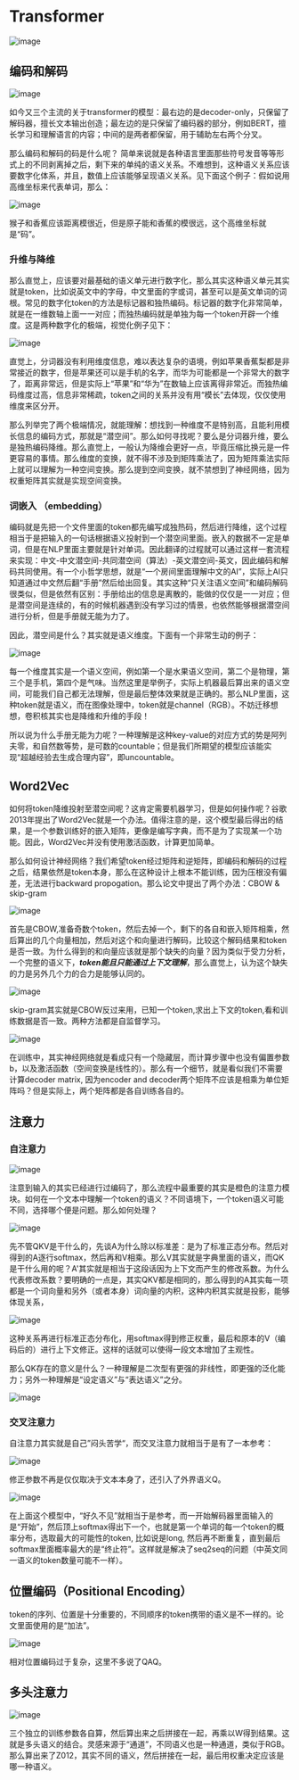 # Transformer

![image](img/1.png)

## 编码和解码

![image](img/2.png)

如今又三个主流的关于transformer的模型：最右边的是decoder-only，只保留了解码器，擅长文本输出创造；最左边的是只保留了编码器的部分，例如BERT，擅长学习和理解语言的内容；中间的是两者都保留，用于辅助左右两个分叉。

那么编码和解码的码是什么呢？  简单来说就是各种语言里面那些符号发音等等形式上的不同剥离掉之后，剩下来的单纯的语义关系。不难想到，这种语义关系应该要数字化体系，并且，数值上应该能够呈现语义关系。见下面这个例子：假如说用高维坐标来代表单词，那么： 

![image](img/3.png)

猴子和香蕉应该距离模很近，但是原子能和香蕉的模很远，这个高维坐标就是“码”。

### 升维与降维

那么直觉上，应该要对最基础的语义单元进行数字化，那么其实这种语义单元其实就是token，比如说英文中的字母，中文里面的字或词，甚至可以是英文单词的词根。常见的数字化token的方法是标记器和独热编码。标记器的数字化非常简单，就是在一维数轴上面一一对应；而独热编码就是单独为每一个token开辟一个维度。这是两种数字化的极端，视觉化例子见下：

![image](img/4.png)

直觉上，分词器没有利用维度信息，难以表达复杂的语境，例如苹果香蕉梨都是非常接近的数字，但是苹果还可以是手机的名字，而华为可能都是一个非常大的数字了，距离非常远，但是实际上“苹果”和“华为”在数轴上应该离得非常近。而独热编码维度过高，信息非常稀疏，token之间的关系并没有用“模长”去体现，仅仅使用维度来区分开。

那么列举完了两个极端情况，就能理解：想找到一种维度不是特别高，且能利用模长信息的编码方式，那就是“潜空间”。那么如何寻找呢？要么是分词器升维，要么是独热编码降维。那么直觉上，一般认为降维会更好一点，毕竟压缩比换元是一件更容易的事情。那么维度的变换，就不得不涉及到矩阵乘法了，因为矩阵乘法实际上就可以理解为一种空间变换。那么提到空间变换，就不禁想到了神经网络，因为权重矩阵其实就是实现空间变换。

### 词嵌入  （embedding）

编码就是先把一个文件里面的token都先编写成独热码，然后进行降维，这个过程相当于是把输入的一句话根据语义投射到一个潜空间里面。嵌入的数据不一定是单词，但是在NLP里面主要就是针对单词。因此翻译的过程就可以通过这样一套流程来实现：中文-中文潜空间-共同潜空间（算法）-英文潜空间-英文，因此编码和解码共同使用。有一个小哲学思想，就是“一个房间里面理解中文的AI”，实际上AI只知道通过中文然后翻“手册”然后给出回复。其实这种“只关注语义空间”和编码解码很类似，但是依然有区别：手册给出的信息是离散的，能做的仅仅是一一对应；但是潜空间是连续的，有的时候机器遇到没有学习过的情景，也依然能够根据潜空间进行分析，但是手册就无能为力了。

因此，潜空间是什么？其实就是语义维度。下面有一个非常生动的例子：

![image](img/5.png)

每一个维度其实是一个语义空间，例如第一个是水果语义空间，第二个是物理，第三个是手机，第四个是气味。当然这里是举例子，实际上机器最后算出来的语义空间，可能我们自己都无法理解，但是最后整体效果就是正确的。那么NLP里面，这种token就是语义，而在图像处理中，token就是channel（RGB）。不妨迁移想想，卷积核其实也是降维和升维的手段！

所以说为什么手册无能为力呢？一种理解是这种key-value的对应方式的势是阿列夫零，和自然数等势，是可数的countable；但是我们所期望的模型应该能实现“超越经验去生成合理内容”，即uncountable。

## Word2Vec

如何将token降维投射至潜空间呢？这肯定需要机器学习，但是如何操作呢？谷歌2013年提出了Word2Vec就是一个办法。值得注意的是，这个模型最后得出的结果，是一个参数训练好的嵌入矩阵，更像是编写字典，而不是为了实现某一个功能。因此，Word2Vec并没有使用激活函数，计算更加简单。

那么如何设计神经网络？我们希望token经过矩阵和逆矩阵，即编码和解码的过程之后，结果依然是token本身，那么在这种设计上根本不能训练，因为压根没有偏差，无法进行backward propogation。那么论文中提出了两个办法：CBOW & skip-gram

![image](img/6.png)

首先是CBOW,准备奇数个token，然后去掉一个，剩下的各自和嵌入矩阵相乘，然后算出的几个向量相加，然后对这个和向量进行解码，比较这个解码结果和token是否一致。为什么得到的和向量应该就是那个缺失的向量？因为类似于受力分析，一个完整的语义下，***token能且只能通过上下文理解***，那么直觉上，认为这个缺失的力是另外几个力的合力是能够认同的。

![image](img/7.png)

skip-gram其实就是CBOW反过来用，已知一个token,求出上下文的token,看和训练数据是否一致。两种方法都是自监督学习。

![image](img/8.png)

在训练中，其实神经网络就是看成只有一个隐藏层，而计算步骤中也没有偏置参数b，以及激活函数（空间变换是线性的）。那么有一个细节，就是看似我们不需要计算decoder matrix, 因为encoder and decoder两个矩阵不应该是相乘为单位矩阵吗？但是实际上，两个矩阵都是各自训练各自的。

## 注意力

### 自注意力

![image](img/1.png)

注意到输入的其实已经进行过编码了，那么流程中最重要的其实是橙色的注意力模块。如何在一个文本中理解一个token的语义？不同语境下，一个token语义可能不同，选择哪个便是问题。那么如何处理？ 

![image](img/9.png)



先不管QKV是干什么的，先谈A为什么除以标准差：是为了标准正态分布。然后对得到的A逐行softmax，然后再和V相乘。那么V其实就是字典里面的语义，而QK是干什么用的呢？A'其实就是相当于这段话因为上下文而产生的修改系数。为什么代表修改系数？要明确的一点是，其实QKV都是相同的，那么得到的A其实每一项都是一个词向量和另外（或者本身）词向量的内积，这种内积其实就是投影，能够体现关系，

![image](img/10.png)

这种关系再进行标准正态分布化，用softmax得到修正权重，最后和原本的V（编码后的）进行上下文修正。这样的话就可以使得一段文本增加了主观性。

那么QK存在的意义是什么？一种理解是二次型有更强的非线性，即更强的泛化能力；另外一种理解是“设定语义”与“表达语义”之分。

![image](img/11.png)

### 交叉注意力

自注意力其实就是自己”闷头苦学“，而交叉注意力就相当于是有了一本参考：

![image](img/12.png)

修正参数不再是仅仅取决于文本本身了，还引入了外界语义Q。

![image](img/13.png)

在上面这个模型中，“好久不见”就相当于是参考，而一开始解码器里面输入的是“开始”，然后顶上softmax得出下一个，也就是第一个单词的每一个token的概率分布，选取最大的可能性的token, 比如说是long, 然后再不断重复，直到最后softmax里面概率最大的是“终止符”。这样就是解决了seq2seq的问题（中英文同一语义的token数量可能不一样）。

## 位置编码（Positional Encoding）

token的序列、位置是十分重要的，不同顺序的token携带的语义是不一样的。论文里面使用的是“加法”。

![image](img/14.png)

相对位置编码过于复杂，这里不多说了QAQ。

## 多头注意力

![image](img/15.png)

三个独立的训练参数各自算，然后算出来之后拼接在一起，再乘以W得到结果。这就是多头语义的结合。灵感来源于“通道”，不同语义也是一种通道，类似于RGB。那么算出来了Z012，其实不同的语义，然后拼接在一起，最后用权重决定应该是哪一种语义。















